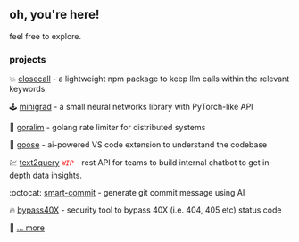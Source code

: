 ## oh, you're here!

feel free to explore.

### projects

  :boom: [closecall](https://github.com/0verread/closecall) - a lightweight npm package to keep llm calls within the relevant keywords

  :joystick: [minigrad](https://github.com/0verread/minigrad) - a small neural networks library with PyTorch-like API

  :cop: [goralim](https://github.com/0verread/goralim) - golang rate limiter for distributed systems

  :duck: [goose](https://github.com/0verread/goose) - ai-powered VS code extension to understand the codebase

  :chart: [text2query](https://github.com/0verread/text2query) <code style="color : red">*WIP*</code> - rest API for teams to build internal chatbot to get in-depth data insights.

  :octocat: [smart-commit](https://github.com/0verread/smart-commit) - generate git commit message using AI

  :fire: [bypass40X](https://github.com/0verread/bypass40X) - security tool to bypass 40X (i.e. 404, 405 etc) status code

  :clinking_glasses: [... more](https://subhajitdas.me)
